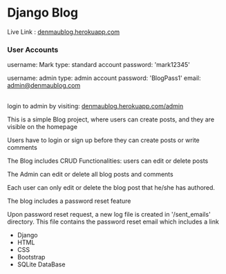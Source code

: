 # Django Blog

Live Link : <a href="https://denmaublog.herokuapp.com">denmaublog.herokuapp.com</a>

### User Accounts

username: Mark type: standard account password: 'mark12345'

username: admin type: admin account password: 'BlogPass1' email: admin@denmaublog.com

<br/>
login to admin by visiting: <a href="https://denmaublog.herokuapp.com/admin">denmaublog.herokuapp.com/admin</a>

<p>This is a simple Blog project, where users can create posts, and they are visible on the homepage</p>
<p>Users have to login or sign up before they can create posts or write comments</p>
<p>The Blog includes CRUD Functionalities: users can edit or delete posts</p>

<p>The Admin can edit or delete all blog posts and comments</p>
<p>Each user can only edit or delete the blog post that he/she has authored.</p>
<p>The blog includes a password reset feature</p>
<p>Upon password reset request, a new log file is created in '/sent_emails' directory. 
This file contains the password reset email which includes a link</p>

* Django
* HTML
* CSS
* Bootstrap
* SQLite DataBase
  <br />
